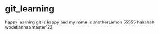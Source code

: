 # git_learning
happy
learning git is happy
and my name is anotherLemon
55555
hahahah
wodetiannaa
master123
